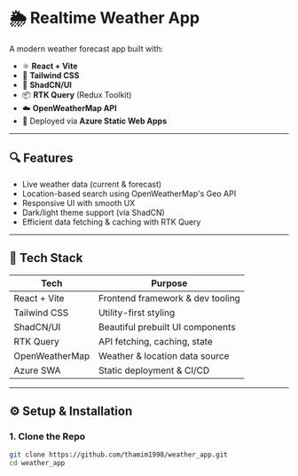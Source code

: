 # 🌦️ Realtime Weather App

A modern weather forecast app built with:

- ⚛️ **React + Vite**
- 🎨 **Tailwind CSS**
- 🧩 **ShadCN/UI**
- 📦 **RTK Query** (Redux Toolkit)
- ☁️ **OpenWeatherMap API**
- 🚀 Deployed via **Azure Static Web Apps**

---

## 🔍 Features

- Live weather data (current & forecast)
- Location-based search using OpenWeatherMap's Geo API
- Responsive UI with smooth UX
- Dark/light theme support (via ShadCN)
- Efficient data fetching & caching with RTK Query

---

## 🧱 Tech Stack

| Tech            | Purpose                              |
|-----------------|--------------------------------------|
| React + Vite    | Frontend framework & dev tooling     |
| Tailwind CSS    | Utility-first styling                |
| ShadCN/UI       | Beautiful prebuilt UI components     |
| RTK Query       | API fetching, caching, state         |
| OpenWeatherMap  | Weather & location data source       |
| Azure SWA       | Static deployment & CI/CD            |

---

## ⚙️ Setup & Installation

### 1. Clone the Repo

```bash
git clone https://github.com/thamim1998/weather_app.git
cd weather_app
